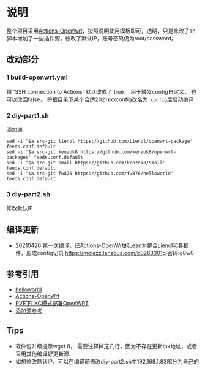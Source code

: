 # 说明
整个项目采用[Actions-OpenWrt](https://github.com/P3TERX/Actions-OpenWrt)，按照说明使用模板即可，透明，只是修改了sh脚本增加了一些插件源，修改了默认IP，账号密码仍为root/password。

## 改动部分
### 1 build-openwrt.yml
将 'SSH connection to Actions' 默认改成了 true， 用于触发config自定义， 也可以改回false， 将根目录下某个合适2021xxxconfig改名为`.config`后启动编译

### 2 diy-part1.sh
添加源
```
sed -i '$a src-git lienol https://github.com/Lienol/openwrt-package' feeds.conf.default
sed -i '$a src-git kenzok8 https://github.com/kenzok8/openwrt-packages' feeds.conf.default
sed -i '$a src-git small https://github.com/kenzok8/small' feeds.conf.default
sed -i '$a src-git fw876 https://github.com/fw876/helloworld' feeds.conf.default
```


### 3 diy-part2.sh
修改默认IP

## 编译更新

- 20210426 第一次编译，已Actions-OpenWrt的Lean为整合Lienol和各插件，形成config记录 https://molezz.lanzous.com/b0263301g
密码:g8w0




## 参考引用

- [helloworld](https://github.com/fw876/helloworld)
- [Actions-OpenWrt](https://github.com/P3TERX/Actions-OpenWrt)
- [PVE下LXC模式部署OpenWRT](http://molezz.net/proxmox-pve-kvm-ct-lxc-openwrt/)
- [添加源参考](https://mianao.info/2020/05/05/%E7%BC%96%E8%AF%91%E6%9B%B4%E6%96%B0OpenWrt-PassWall%E5%92%8CSSR-plus%E6%8F%92%E4%BB%B6)

## Tips

- 软件包升级提示wget 8， 需要注释掉这几行，因为不存在更新ipk地址，或者采用其他编译好更新源.
- 如想修改默认IP，可以在编译前修改diy-part2.sh中192.168.1.83部分为自己的

